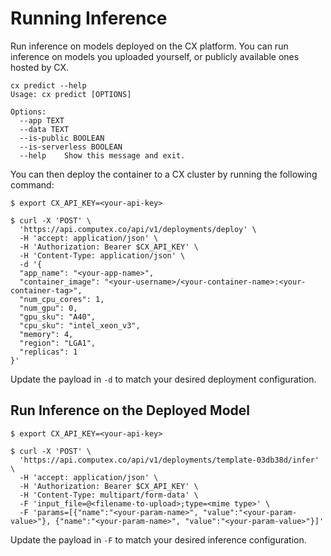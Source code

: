 # Running Inference

Run inference on models deployed on the CX platform. You can run inference on models you uploaded yourself, or publicly available ones hosted by CX. 


```console
cx predict --help                                                                   
Usage: cx predict [OPTIONS]

Options:
  --app TEXT
  --data TEXT
  --is-public BOOLEAN
  --is-serverless BOOLEAN
  --help    Show this message and exit.
```

You can then deploy the container to a CX cluster by running the following command:

```console
$ export CX_API_KEY=<your-api-key>

$ curl -X 'POST' \
  'https://api.computex.co/api/v1/deployments/deploy' \
  -H 'accept: application/json' \
  -H 'Authorization: Bearer $CX_API_KEY' \
  -H 'Content-Type: application/json' \
  -d '{
  "app_name": "<your-app-name>",
  "container_image": "<your-username>/<your-container-name>:<your-container-tag>",
  "num_cpu_cores": 1,
  "num_gpu": 0,
  "gpu_sku": "A40",
  "cpu_sku": "intel_xeon_v3",
  "memory": 4,
  "region": "LGA1",
  "replicas": 1
}'
```
Update the payload in `-d` to match your desired deployment configuration.


## Run Inference on the Deployed Model

```console
$ export CX_API_KEY=<your-api-key>

$ curl -X 'POST' \
  'https://api.computex.co/api/v1/deployments/template-03db38d/infer' \
  -H 'accept: application/json' \
  -H 'Authorization: Bearer $CX_API_KEY' \
  -H 'Content-Type: multipart/form-data' \
  -F 'input_file=@<filename-to-upload>;type=<mime type>' \
  -F 'params=[{"name":"<your-param-name>", "value":"<your-param-value>"}, {"name":"<your-param-name>", "value":"<your-param-value>"}]'
```
Update the payload in `-F` to match your desired inference configuration. 
